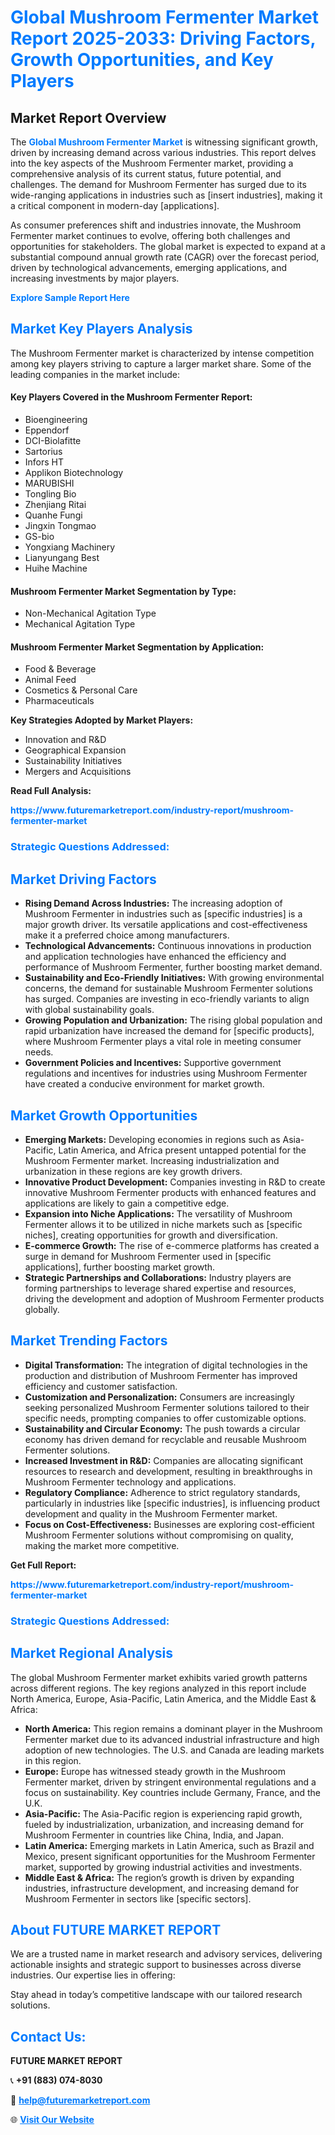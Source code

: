 <h1 style="color: #007BFF;">Global Mushroom Fermenter Market Report 2025-2033: Driving Factors, Growth Opportunities, and Key Players</h1>

<section id="overview">
<h2>Market Report Overview</h2>
<p>The <a href="https://www.futuremarketreport.com/industry-report/mushroom-fermenter-market" style="color: #007BFF; text-decoration: none;"><strong>Global Mushroom Fermenter Market</strong></a> is witnessing significant growth, driven by increasing demand across various industries. This report delves into the key aspects of the Mushroom Fermenter market, providing a comprehensive analysis of its current status, future potential, and challenges. The demand for Mushroom Fermenter has surged due to its wide-ranging applications in industries such as [insert industries], making it a critical component in modern-day [applications].</p>
<p>As consumer preferences shift and industries innovate, the Mushroom Fermenter market continues to evolve, offering both challenges and opportunities for stakeholders. The global market is expected to expand at a substantial compound annual growth rate (CAGR) over the forecast period, driven by technological advancements, emerging applications, and increasing investments by major players.</p>
</section>

<section id="overview">
<p><a href="https://www.futuremarketreport.com/request-sample/reportId=91352" style="color: #007BFF; text-decoration: none;"><strong>Explore Sample Report Here</strong></a></p>
</section>

<section id="key-players">
<h2 style="color: #007BFF;">Market Key Players Analysis</h2>
<p>The Mushroom Fermenter market is characterized by intense competition among key players striving to capture a larger market share. Some of the leading companies in the market include:</p>
<h4>Key Players Covered in the Mushroom Fermenter Report:</h4>
<ul><li>Bioengineering</li><li>Eppendorf</li><li>DCI-Biolafitte</li><li>Sartorius</li><li>Infors HT</li><li>Applikon Biotechnology</li><li>MARUBISHI</li><li>Tongling Bio</li><li>Zhenjiang Ritai</li><li>Quanhe Fungi</li><li>Jingxin Tongmao</li><li>GS-bio</li><li>Yongxiang Machinery</li><li>Lianyungang Best</li><li>Huihe Machine</li></ul>
<h4>Mushroom Fermenter Market Segmentation by Type:</h4>
<ul><li>Non-Mechanical Agitation Type</li><li>Mechanical Agitation Type</li></ul>

<h4>Mushroom Fermenter Market Segmentation by Application:</h4>
<ul><li>Food &amp; Beverage</li><li>Animal Feed</li><li>Cosmetics &amp; Personal Care</li><li>Pharmaceuticals</li></ul>
<p><strong>Key Strategies Adopted by Market Players:</strong></p>
<ul>
<li>Innovation and R&D</li>
<li>Geographical Expansion</li>
<li>Sustainability Initiatives</li>
<li>Mergers and Acquisitions</li>
</ul>
</section>

<section>
<p><strong>Read Full Analysis: </strong></p><a href="https://www.futuremarketreport.com/industry-report/mushroom-fermenter-market" style="color: #007BFF; text-decoration: none;"><strong>https://www.futuremarketreport.com/industry-report/mushroom-fermenter-market</strong></a>
<h3 style="color: #007BFF;">Strategic Questions Addressed:</h3>
</section>

<section id="driving-factors">
<h2 style="color: #007BFF;">Market Driving Factors</h2>
<ul>
<li><strong>Rising Demand Across Industries:</strong> The increasing adoption of Mushroom Fermenter in industries such as [specific industries] is a major growth driver. Its versatile applications and cost-effectiveness make it a preferred choice among manufacturers.</li>
<li><strong>Technological Advancements:</strong> Continuous innovations in production and application technologies have enhanced the efficiency and performance of Mushroom Fermenter, further boosting market demand.</li>
<li><strong>Sustainability and Eco-Friendly Initiatives:</strong> With growing environmental concerns, the demand for sustainable Mushroom Fermenter solutions has surged. Companies are investing in eco-friendly variants to align with global sustainability goals.</li>
<li><strong>Growing Population and Urbanization:</strong> The rising global population and rapid urbanization have increased the demand for [specific products], where Mushroom Fermenter plays a vital role in meeting consumer needs.</li>
<li><strong>Government Policies and Incentives:</strong> Supportive government regulations and incentives for industries using Mushroom Fermenter have created a conducive environment for market growth.</li>
</ul>
</section>

<section id="growth-opportunities">
<h2 style="color: #007BFF;">Market Growth Opportunities</h2>
<ul>
<li><strong>Emerging Markets:</strong> Developing economies in regions such as Asia-Pacific, Latin America, and Africa present untapped potential for the Mushroom Fermenter market. Increasing industrialization and urbanization in these regions are key growth drivers.</li>
<li><strong>Innovative Product Development:</strong> Companies investing in R&D to create innovative Mushroom Fermenter products with enhanced features and applications are likely to gain a competitive edge.</li>
<li><strong>Expansion into Niche Applications:</strong> The versatility of Mushroom Fermenter allows it to be utilized in niche markets such as [specific niches], creating opportunities for growth and diversification.</li>
<li><strong>E-commerce Growth:</strong> The rise of e-commerce platforms has created a surge in demand for Mushroom Fermenter used in [specific applications], further boosting market growth.</li>
<li><strong>Strategic Partnerships and Collaborations:</strong> Industry players are forming partnerships to leverage shared expertise and resources, driving the development and adoption of Mushroom Fermenter products globally.</li>
</ul>
</section>

<section id="trending-factors">
<h2 style="color: #007BFF;">Market Trending Factors</h2>
<ul>
<li><strong>Digital Transformation:</strong> The integration of digital technologies in the production and distribution of Mushroom Fermenter has improved efficiency and customer satisfaction.</li>
<li><strong>Customization and Personalization:</strong> Consumers are increasingly seeking personalized Mushroom Fermenter solutions tailored to their specific needs, prompting companies to offer customizable options.</li>
<li><strong>Sustainability and Circular Economy:</strong> The push towards a circular economy has driven demand for recyclable and reusable Mushroom Fermenter solutions.</li>
<li><strong>Increased Investment in R&D:</strong> Companies are allocating significant resources to research and development, resulting in breakthroughs in Mushroom Fermenter technology and applications.</li>
<li><strong>Regulatory Compliance:</strong> Adherence to strict regulatory standards, particularly in industries like [specific industries], is influencing product development and quality in the Mushroom Fermenter market.</li>
<li><strong>Focus on Cost-Effectiveness:</strong> Businesses are exploring cost-efficient Mushroom Fermenter solutions without compromising on quality, making the market more competitive.</li>
</ul>
</section>

<section>
<p><strong>Get Full Report: </strong></p><a href="https://www.futuremarketreport.com/industry-report/mushroom-fermenter-market" style="color: #007BFF; text-decoration: none;"><strong>https://www.futuremarketreport.com/industry-report/mushroom-fermenter-market</strong></a>
<h3 style="color: #007BFF;">Strategic Questions Addressed:</h3>
</section>


<section id="regional-analysis">
<h2 style="color: #007BFF;">Market Regional Analysis</h2>
<p>The global Mushroom Fermenter market exhibits varied growth patterns across different regions. The key regions analyzed in this report include North America, Europe, Asia-Pacific, Latin America, and the Middle East & Africa:</p>
<ul>
<li><strong>North America:</strong> This region remains a dominant player in the Mushroom Fermenter market due to its advanced industrial infrastructure and high adoption of new technologies. The U.S. and Canada are leading markets in this region.</li>
<li><strong>Europe:</strong> Europe has witnessed steady growth in the Mushroom Fermenter market, driven by stringent environmental regulations and a focus on sustainability. Key countries include Germany, France, and the U.K.</li>
<li><strong>Asia-Pacific:</strong> The Asia-Pacific region is experiencing rapid growth, fueled by industrialization, urbanization, and increasing demand for Mushroom Fermenter in countries like China, India, and Japan.</li>
<li><strong>Latin America:</strong> Emerging markets in Latin America, such as Brazil and Mexico, present significant opportunities for the Mushroom Fermenter market, supported by growing industrial activities and investments.</li>
<li><strong>Middle East & Africa:</strong> The region’s growth is driven by expanding industries, infrastructure development, and increasing demand for Mushroom Fermenter in sectors like [specific sectors].</li>
</ul>
</section>

<footer>
<h2 style="color: #007BFF;">About FUTURE MARKET REPORT</h2>
<p>We are a trusted name in market research and advisory services, delivering actionable insights and strategic support to businesses across diverse industries. Our expertise lies in offering:</p>

<p>Stay ahead in today’s competitive landscape with our tailored research solutions.</p>

<h2 style="color: #007BFF;">Contact Us:</h2>
<p><strong>FUTURE MARKET REPORT</strong></p>
<p>📞 <strong>+91 (883) 074-8030</strong></p>
<p>📧 <strong><a href="mailto:help@futuremarketreport.com" style="color: #007BFF;">help@futuremarketreport.com</a></strong></p>
<p>🌐 <strong><a href="https://www.futuremarketreport.com/" style="color: #007BFF;">Visit Our Website</a></strong></p>
</footer>